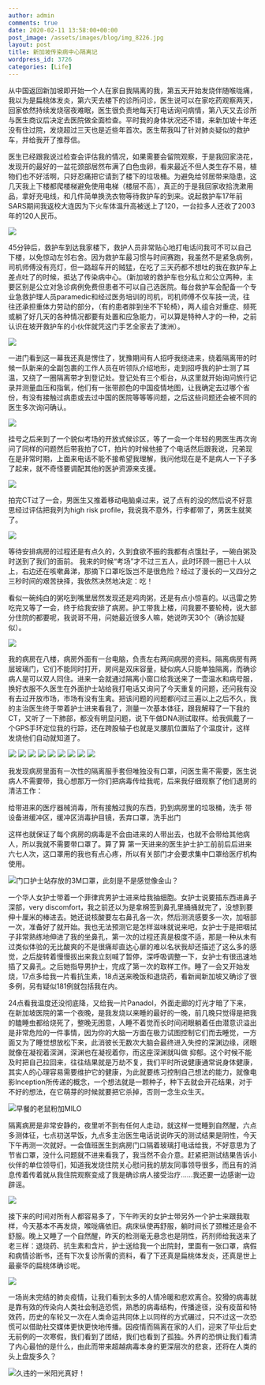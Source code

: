 ```yaml
---
author: admin
comments: true
date: 2020-02-11 13:58:00+00:00
post_image: /assets/images/blog/img_8226.jpg
layout: post
title: 新加坡传染病中心隔离记
wordpress_id: 3726
categories: [Life]
---
```





从中国返回新加坡即开始一个人在家自我隔离的我，第五天开始发烧伴随喉咙痛，我以为是扁桃体发炎，第六天去楼下的诊所问诊，医生说可以在家吃药观察两天，回家依然持续发烧宿夜难眠，医生很负责地每天打电话询问病情，第八天又去诊所与医生商议后决定去医院做全面检查。平时我的身体状况还不错，来新加坡十年还没有住过院，发烧超过三天也是近些年首次。医生帮我叫了针对肺炎疑似的救护车，并给我开了推荐信。







医生已经跟我说过检查会评估我的情况，如果需要会留院观察，于是我回家浇花，发现开的最好的一盆花颈部居然布满了白色虫卵，看来最近不但人类生存不易，植物们也不好活啊，只好忍痛把它请到了楼下的垃圾桶。为避免给邻居带来隐患，这几天我上下楼都爬楼梯避免使用电梯（楼层不高），真正的于是我回家收拾洗漱用品，拿好充电线，和几件简单换洗衣物等待救护车的到来。说起救护车17年前SARS期间我返校大连因为下火车体温升高被送上了120，一台拉多人还收了2003年的120人民币。





![]({{site.baseurl}}/assets/images/blog/img_8167.jpg)





45分钟后，救护车到达我家楼下，救护人员非常贴心地打电话问我可不可以自己下楼，以免惊动左邻右舍。因为救护车最习惯与时间赛跑，我虽然不是紧急病例，司机师傅没有亮灯，但一路超车开的贼猛，在吃了三天药都不想吐的我在救护车上差点吐了的时候，抵达了传染病中心。（新加坡的救护车也分私立和公立两种，主要区别是公立对急诊病例免费但患者不可以自己选医院。每台救护车会配备一个专业急救护理人员paramedic和经过医务培训的司机，司机师傅不仅车技一流，往往还承担重体力劳动的部分，（有的患者胖到坐不下轮椅），两人组合对重症、频死或躺了好几天的各种情况都要有处置和应急能力，可以算是特种人才的一种，之前认识在坡开救护车的小伙伴就凭这门手艺全家去了澳洲）。





![]({{site.baseurl}}/assets/images/blog/img_8171.jpg)





一进门看到这一幕我还真是愣住了，犹豫期间有人招呼我绕进来，绕着隔离带的时候一队新来的全副包裹的工作人员在听领队介绍地形，走到招呼我的护士测了耳温，又绕了一圈隔离带才到登记处。登记处有三个柜台，从这里就开始询问旅行记录并测量血压和指氧，他们有一张带颜色的中国疫情地图，让我确定去过哪个省份，有没有接触过病患或去过中国的医院等等等问题，之后这些问题还会被不同的医生多次询问确认。





![]({{site.baseurl}}/assets/images/blog/img_8174.jpg)





挂号之后来到了一个貌似考场的开放式候诊区，等了一会一个年轻的男医生再次询问了同样的问题然后带我拍了CT，拍片的时候他接了个电话然后跟我说，兄弟现在是非常时期，上面来电话不能不接希望我理解，我问他现在是不是病人一下子多了起来，就不奇怪要调配其他的医护资源来支援。





![]({{site.baseurl}}/assets/images/blog/img_8176.jpg)





拍完CT过了一会，男医生又推着移动电脑桌过来，说了点有的没的然后说不好意思经过评估把我列为high risk profile，我说我不意外，行李都带了，男医生就笑了。







![]({{site.baseurl}}/assets/images/blog/img_8178.jpg)







等待安排病房的过程还是有点久的，久到食欲不振的我都有点饿肚子，一碗白粥及时送到了我们的面前。 我来的时候“考场”才不过三五人，此时环顾一圈已十人以上，右边还在咳嗽鼻涕，那摘下口罩吃饭岂不是很危险？经过了漫长的一又四分之三秒时间的艰苦抉择，我依然决然地决定：吃！







看似一碗纯白的粥吃到嘴里居然发现还是鸡肉粥，还是有点小惊喜的。以迅雷之势吃完又等了一会，终于给我安排了病房。护工带我上楼，问我要不要轮椅，说大部分住院的都要呢，我说哥不用，问她最近很多人嘛，她说昨天30个（确诊加疑似）。





![]({{site.baseurl}}/assets/images/blog/img_8181.jpg)





我的病房在八楼，病房外面有一台电脑，负责左右两间病房的资料。隔离病房有两层玻璃门，它们不能同时打开，房间是双床容量，疑似病人只能单独隔离，而确诊病人是可以双人同住。进来一会就通过隔离小窗口给我送来了一壶温水和病号服，换好衣服不久医生在外面护士站给我打电话又询问了今天重复的问题，还问我有没有去过开放市场，市场有没有生禽。把该问题的问题都问过三遍以上之后不久，我的主治医生终于带着护士进来看我了，测量一次基本体征，跟我解释了一下我的CT，又听了一下肺部，都没有明显问题，说下午做DNA测试取样。给我佩戴了一个GPS手环定位我的行踪，还在跨股轴子也就是叉腰肌位置贴了个温度计，这样发烧他们自动就知道了。




  ![]({{site.baseurl}}/assets/images/blog/img_8182.jpg)
  ![]({{site.baseurl}}/assets/images/blog/img_8183.jpg)
  ![]({{site.baseurl}}/assets/images/blog/img_8184.jpg)
  ![]({{site.baseurl}}/assets/images/blog/img_8186.jpg)
  ![]({{site.baseurl}}/assets/images/blog/img_8185.jpg)
  ![]({{site.baseurl}}/assets/images/blog/img_8187.jpg)
  ![]({{site.baseurl}}/assets/images/blog/img_8202.jpg)
  ![]({{site.baseurl}}/assets/images/blog/img_8189.jpg)
  ![]({{site.baseurl}}/assets/images/blog/img_8190.jpg)




我发现病房里面有一次性的隔离服手套但唯独没有口罩，问医生需不需要，医生说病人不需要带，我心想那万一你们把病毒传给我呢，后来我仔细观察了他们退房的清洁工作：




  给带进来的医疗器械消毒，所有接触过我的东西，扔到病房里的垃圾桶，洗手
  带设备进缓冲区，缓冲区消毒护目镜，丢弃口罩，洗手出门






这样也就保证了每个病房的病毒是不会由进来的人带出去，也就不会带给其他病人，所以我就不需要带口罩了。算了算 第一天进来的医生护士护工前前后后进来六七人次，这口罩用的我也有点心疼，所以有关部门才会要求集中口罩给医疗机构使用。





![]({{site.baseurl}}/assets/images/blog/img_8227.jpg)门口护士站存放的3M口罩，此刻是不是感觉像金山？





一个华人女护士带着一个菲律宾男护士进来给我抽细胞。女护士说要插东西进鼻子深部，very discomfort，我之前还以为是拿棉签到鼻孔里捅捅就完了，没想到要伸十厘米的棒进去。她还说核酸要左右鼻孔各一次，然后测流感要多一次，加咽部一次，准备好了就开始。我也无法预测它是怎样滋味就说来吧，女护士于是把咽拭子非常熟练地伸进了我的坐鼻孔，第一次的过程还真是极度不适，那是一种从未有过类似体验的无比酸爽的不是很痛却直达心扉的难以名状我却还描述了这么多的感觉，之后旋转着慢慢拔出来我立刻喊了暂停，深呼吸调整一下，女护士有很迅速地插了又鼻孔。之后她指导男护士，完成了第一次的取样工作。睡了一会又开始发烧，17点多给我一片看抗生素，18点送来晚饭和退烧药，看新闻新加坡又确诊了很多例，另有疑似181例就包括我在内。







24点看我温度还没彻底降，又给我一片Panadol，外面走廊的灯光才暗了下来，在新加坡医院的第一个夜晚，是我发烧以来睡的最好的一晚，前几晚只觉得是把我的瞌睡虫都给烧死了，整晚无困意，人睡不着觉而长时间闭眼躺着任由潜意识溢出是非常危险的一件事情，因为你的大脑一方面在极力试图控制它们而去睡觉，一方面又为了睡觉想放松下来，此消彼长无数次大脑会最终进入失控的深渊边缘，闭眼就像在凝视着深渊，深渊也在凝视着你，而这座深渊就叫做 抑郁。这个时候不能及时把自己拉回来，往往结果就是万劫不复，我们平时所说健康通常说身体健康，其实人的心理容易需要维护它的健康，为此就要练习控制自己想法的能力，就像电影Inception所传递的概念，一个想法就是一颗种子，种下去就会开花结果，对于不好的想法，在它萌芽的时候就要把它杀掉，否则一念生众生灭。





![]({{site.baseurl}}/assets/images/blog/img_8205.jpg)早餐的老鼠粉加MILO





隔离病房是非常安静的，夜里听不到有任何人走动，就这样一觉睡到自然醒，六点多测体征，七点初送早饭，九点多主治医生电话说说昨天的测试结果是阴性，今天下午再测一次就好。一会值班医生到病房门口隔着玻璃打电话给我，不好意思为了节省口罩，没什么问题就不进来看我了，我当然不会介意。赶紧把测试结果告诉小伙伴的单位领导们，知道我发烧住院关心慰问我的朋友同事领导很多，而且有的消息传着传着就从我住院观察变成了我是确诊病人接受治疗……我还要一边感谢一边辟谣。





![]({{site.baseurl}}/assets/images/blog/img_8207.jpg)





接下来的时间对所有人都容易多了，下午昨天的女护士带另外一个护士来跟我取样，今天基本不再发烧，喉咙痛依旧。病床纵使再舒服，躺时间长了颈椎还是会不舒服。晚上又睡了一个自然醒，昨天的检测毫无悬念也是阴性，药剂师给我送来了老三样：退烧药、抗生素和含片，护士送给我一个出院封，里面有一张口罩，病假和病情诊断书，还有下次复诊所需的资料，看了下还真是扁桃体发炎，还真是世上最豪华的扁桃体确诊呢。





![]({{site.baseurl}}/assets/images/blog/img_8226.jpg)





一场尚未完结的肺炎疫情，让我们看到太多的人情冷暖和悲欢离合。狡猾的病毒就是靠有效的传染向人类社会制造恐慌，熟悉的病毒结构，传播途径，没有疫苗和特效药，历史的车轮又一次在人类命运共同体上以同样的方式碾过，只不过这一次恐慌可以借助社交媒体更快更快地传播。因疫情而隔离在家的人们，迎来了毕业后史无前例的一次寒假，我们看到了团结，我们也看到了孤独。外界的恐惧让我们看清了内心最怕的是什么，由此而带来超越病毒本身的更深层次的悲哀，还将在人类的头上盘旋多久？





![]({{site.baseurl}}/assets/images/blog/img_8235.jpg)久违的一米阳光真好！

